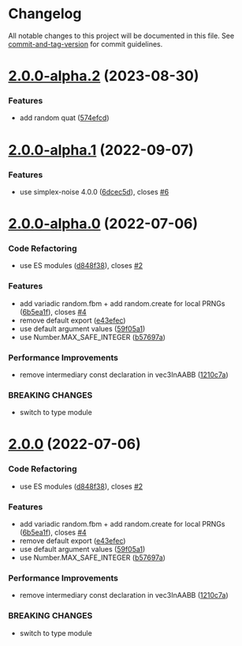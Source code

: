 # Changelog

All notable changes to this project will be documented in this file. See [commit-and-tag-version](https://github.com/absolute-version/commit-and-tag-version) for commit guidelines.

# [2.0.0-alpha.2](https://github.com/pex-gl/pex-random/compare/v2.0.0-alpha.1...v2.0.0-alpha.2) (2023-08-30)


### Features

* add random quat ([574efcd](https://github.com/pex-gl/pex-random/commit/574efcda418c1692aa3a76544c767805f4299ce9))



# [2.0.0-alpha.1](https://github.com/pex-gl/pex-random/compare/v2.0.0-alpha.0...v2.0.0-alpha.1) (2022-09-07)


### Features

* use simplex-noise 4.0.0 ([6dcec5d](https://github.com/pex-gl/pex-random/commit/6dcec5d3835ef54c67936b41ec1df680d1f011c8)), closes [#6](https://github.com/pex-gl/pex-random/issues/6)



# [2.0.0-alpha.0](https://github.com/pex-gl/pex-random/compare/v1.0.1...v2.0.0-alpha.0) (2022-07-06)


### Code Refactoring

* use ES modules ([d848f38](https://github.com/pex-gl/pex-random/commit/d848f38ef27280f579b0a863df79aac0e4786051)), closes [#2](https://github.com/pex-gl/pex-random/issues/2)


### Features

* add variadic random.fbm + add random.create for local PRNGs ([6b5ea1f](https://github.com/pex-gl/pex-random/commit/6b5ea1fa864cab2a7b9dbe1dedd1e4a9ee9b629c)), closes [#4](https://github.com/pex-gl/pex-random/issues/4)
* remove default export ([e43efec](https://github.com/pex-gl/pex-random/commit/e43efec8c740fb64f7349f4006417c3ec1a82ddb))
* use default argument values ([59f05a1](https://github.com/pex-gl/pex-random/commit/59f05a1ec8c0dab94596766f2be52e39e36b12df))
* use Number.MAX_SAFE_INTEGER ([b57697a](https://github.com/pex-gl/pex-random/commit/b57697a7aaf08680784e78c5c871ecc00cdbd072))


### Performance Improvements

* remove intermediary const declaration in vec3InAABB ([1210c7a](https://github.com/pex-gl/pex-random/commit/1210c7a3f9ff850377b6f46ca86ea0c322a360f5))


### BREAKING CHANGES

* switch to type module



# [2.0.0](https://github.com/pex-gl/pex-random/compare/v1.0.1...v2.0.0) (2022-07-06)


### Code Refactoring

* use ES modules ([d848f38](https://github.com/pex-gl/pex-random/commit/d848f38ef27280f579b0a863df79aac0e4786051)), closes [#2](https://github.com/pex-gl/pex-random/issues/2)


### Features

* add variadic random.fbm + add random.create for local PRNGs ([6b5ea1f](https://github.com/pex-gl/pex-random/commit/6b5ea1fa864cab2a7b9dbe1dedd1e4a9ee9b629c)), closes [#4](https://github.com/pex-gl/pex-random/issues/4)
* remove default export ([e43efec](https://github.com/pex-gl/pex-random/commit/e43efec8c740fb64f7349f4006417c3ec1a82ddb))
* use default argument values ([59f05a1](https://github.com/pex-gl/pex-random/commit/59f05a1ec8c0dab94596766f2be52e39e36b12df))
* use Number.MAX_SAFE_INTEGER ([b57697a](https://github.com/pex-gl/pex-random/commit/b57697a7aaf08680784e78c5c871ecc00cdbd072))


### Performance Improvements

* remove intermediary const declaration in vec3InAABB ([1210c7a](https://github.com/pex-gl/pex-random/commit/1210c7a3f9ff850377b6f46ca86ea0c322a360f5))


### BREAKING CHANGES

* switch to type module
